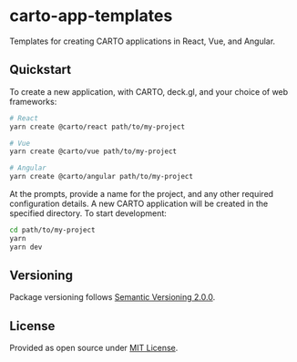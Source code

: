 # carto-app-templates

Templates for creating CARTO applications in React, Vue, and Angular.

## Quickstart

To create a new application, with CARTO, deck.gl, and your choice of web
frameworks:

```bash
# React
yarn create @carto/react path/to/my-project

# Vue
yarn create @carto/vue path/to/my-project

# Angular
yarn create @carto/angular path/to/my-project
```

At the prompts, provide a name for the project, and any other required
configuration details. A new CARTO application will be created in the
specified directory. To start development:

```bash
cd path/to/my-project
yarn
yarn dev
```

## Versioning

Package versioning follows [Semantic Versioning 2.0.0](https://semver.org/).

## License

Provided as open source under [MIT License](./LICENSE.md).
